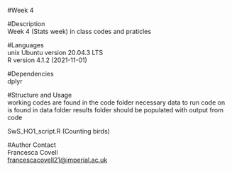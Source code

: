 #Week 4

#Description\
Week 4 (Stats week) in class codes and praticles 

#Languages\
unix Ubuntu version 20.04.3 LTS\
R version 4.1.2 (2021-11-01)
 
#Dependencies\
dplyr

#Structure and Usage\
working codes are found in the code folder
necessary data to run code on is found in data folder
results folder should be populated with output from code

SwS_HO1_script.R (Counting birds)




#Author Contact\
Francesca Covell\
francescacovell21@imperial.ac.uk